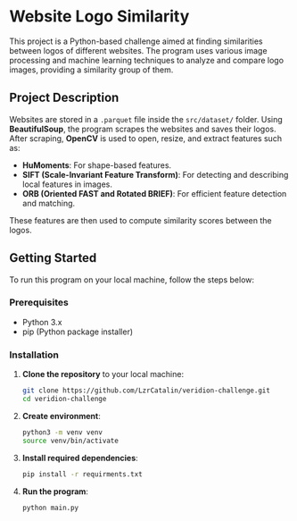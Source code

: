 # Website Logo Similarity

This project is a Python-based challenge aimed at finding similarities between logos of different websites. The program uses various image processing and machine learning techniques to analyze and compare logo images, providing a similarity group of them.

## Project Description

Websites are stored in a `.parquet` file inside the `src/dataset/` folder. Using **BeautifulSoup**, the program scrapes the websites and saves their logos. After scraping, **OpenCV** is used to open, resize, and extract features such as:

- **HuMoments**: For shape-based features.
- **SIFT (Scale-Invariant Feature Transform)**: For detecting and describing local features in images.
- **ORB (Oriented FAST and Rotated BRIEF)**: For efficient feature detection and matching.

These features are then used to compute similarity scores between the logos.

## Getting Started

To run this program on your local machine, follow the steps below:

### Prerequisites

- Python 3.x
- pip (Python package installer)

### Installation

1. **Clone the repository** to your local machine:

   ```bash
   git clone https://github.com/LzrCatalin/veridion-challenge.git
   cd veridion-challenge

2. **Create environment**:
   ```bash
   python3 -m venv venv
   source venv/bin/activate

3. **Install required dependencies**:
   ```bash
   pip install -r requirments.txt

4. **Run the program**:
   ```bash
   python main.py
